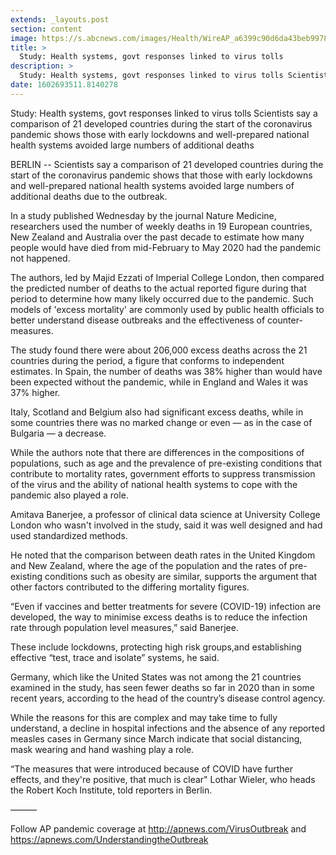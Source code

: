 ```yaml
--- 
extends: _layouts.post 
section: content 
image: https://s.abcnews.com/images/Health/WireAP_a6399c90d6da43beb9978f25ade56311_16x9_992.jpg 
title: > 
  Study: Health systems, govt responses linked to virus tolls 
description: > 
  Study: Health systems, govt responses linked to virus tolls Scientists say a comparison of 21 developed countries during the start of the coronavirus pandemic shows those with early lockdowns and well-prepared national health systems avoided large numbers of additional deathsBERLIN -- Scientists say a comparison of 21 developed countries during the start of the coronavirus pandemic shows that those with early lockdowns and well-prepared national health systems avoided large numbers of additional deaths due to the outbreak.Such models of 'excess mortality' are commonly used by public health officials to better understand disease outbreaks and the effectiveness of counter-measures.The study found there were about 206,000 excess deaths across the 21 countries during the period, a figure that conforms to independent estimates.Italy, Scotland and Belgium also had significant excess deaths, while in some countries there was no marked change or even — as in the case of Bulgaria — a decrease.“Even if vaccines and better treatments for severe (COVID-19) infection are developed, the way to minimise excess deaths is to reduce the infection rate through population level measures,” said Banerjee. 
date: 1602693511.8140278 
--- 
```

Study: Health systems, govt responses linked to virus tolls Scientists say a comparison of 21 developed countries during the start of the coronavirus pandemic shows those with early lockdowns and well-prepared national health systems avoided large numbers of additional deaths

BERLIN -- Scientists say a comparison of 21 developed countries during the start of the coronavirus pandemic shows that those with early lockdowns and well-prepared national health systems avoided large numbers of additional deaths due to the outbreak.

In a study published Wednesday by the journal Nature Medicine, researchers used the number of weekly deaths in 19 European countries, New Zealand and Australia over the past decade to estimate how many people would have died from mid-February to May 2020 had the pandemic not happened.

The authors, led by Majid Ezzati of Imperial College London, then compared the predicted number of deaths to the actual reported figure during that period to determine how many likely occurred due to the pandemic. Such models of 'excess mortality' are commonly used by public health officials to better understand disease outbreaks and the effectiveness of counter-measures.

The study found there were about 206,000 excess deaths across the 21 countries during the period, a figure that conforms to independent estimates. In Spain, the number of deaths was 38% higher than would have been expected without the pandemic, while in England and Wales it was 37% higher.

Italy, Scotland and Belgium also had significant excess deaths, while in some countries there was no marked change or even — as in the case of Bulgaria — a decrease.

While the authors note that there are differences in the compositions of populations, such as age and the prevalence of pre-existing conditions that contribute to mortality rates, government efforts to suppress transmission of the virus and the ability of national health systems to cope with the pandemic also played a role.

Amitava Banerjee, a professor of clinical data science at University College London who wasn't involved in the study, said it was well designed and had used standardized methods.

He noted that the comparison between death rates in the United Kingdom and New Zealand, where the age of the population and the rates of pre-existing conditions such as obesity are similar, supports the argument that other factors contributed to the differing mortality figures.

“Even if vaccines and better treatments for severe (COVID-19) infection are developed, the way to minimise excess deaths is to reduce the infection rate through population level measures,” said Banerjee.

These include lockdowns, protecting high risk groups,and establishing effective “test, trace and isolate” systems, he said.

Germany, which like the United States was not among the 21 countries examined in the study, has seen fewer deaths so far in 2020 than in some recent years, according to the head of the country’s disease control agency.

While the reasons for this are complex and may take time to fully understand, a decline in hospital infections and the absence of any reported measles cases in Germany since March indicate that social distancing, mask wearing and hand washing play a role.

“The measures that were introduced because of COVID have further effects, and they're positive, that much is clear" Lothar Wieler, who heads the Robert Koch Institute, told reporters in Berlin.

———

Follow AP pandemic coverage at http://apnews.com/VirusOutbreak and https://apnews.com/UnderstandingtheOutbreak